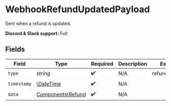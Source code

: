 # WebhookRefundUpdatedPayload

Sent when a refund is updated.

**Discord & Slack support:** Full


## Fields

| Field                                                         | Type                                                          | Required                                                      | Description                                                   | Example                                                       |
| ------------------------------------------------------------- | ------------------------------------------------------------- | ------------------------------------------------------------- | ------------------------------------------------------------- | ------------------------------------------------------------- |
| `type`                                                        | *string*                                                      | :heavy_check_mark:                                            | N/A                                                           | refund.updated                                                |
| `timestamp`                                                   | [\DateTime](https://www.php.net/manual/en/class.datetime.php) | :heavy_check_mark:                                            | N/A                                                           |                                                               |
| `data`                                                        | [Components\Refund](../../Models/Components/Refund.md)        | :heavy_check_mark:                                            | N/A                                                           |                                                               |